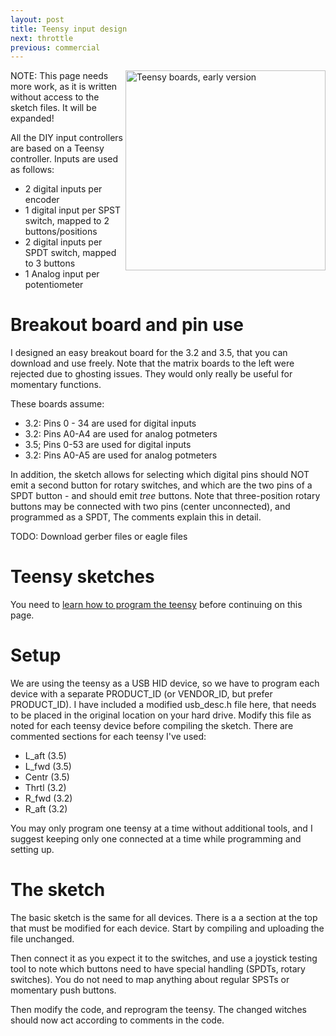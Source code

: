 ```yaml
---
layout: post
title: Teensy input design
next: throttle
previous: commercial
---
```


<a href="/viperpit/images/breakout.jpg" border="0"><img align="right" width="320" src="/viperpit/images/breakout.jpg" alt="Teensy boards, early version" /></a>

NOTE: This page needs more work, as it is written without access to the sketch files. It will be expanded!

All the DIY input controllers are based on a Teensy controller. Inputs are used as follows:

* 2 digital inputs per encoder
* 1 digital input per SPST switch, mapped to 2 buttons/positions
* 2 digital inputs per SPDT switch, mapped to 3 buttons
* 1 Analog input per potentiometer

# Breakout board and pin use

I designed an easy breakout board for the 3.2 and 3.5, that you can download and use freely. Note that the matrix boards to the left were rejected due to ghosting issues. They would only really be useful for momentary functions.

These boards assume:

* 3.2: Pins 0 - 34 are used for digital inputs
* 3.2: Pins A0-A4 are used for analog potmeters
* 3.5; Pins 0-53 are used for digital inputs
* 3.2: Pins A0-A5 are used for analog potmeters

In addition, the sketch allows for selecting which digital pins should NOT emit a second button for rotary switches, and which are the two pins of a SPDT button - and should emit *tree* buttons. Note that three-position rotary buttons may be connected with two pins (center unconnected), and programmed as a SPDT, The comments explain this in detail.

TODO: Download gerber files or eagle files

# Teensy sketches

You need to [learn how to program the teensy](https://www.pjrc.com/teensy/tutorial.html) before continuing on this page.

# Setup

We are using the teensy as a USB HID device, so we have to program each device with a separate PRODUCT_ID (or VENDOR_ID, but prefer PRODUCT_ID). I have included a modified usb_desc.h file here, that needs to be placed in the original location on your hard drive. Modify this file as noted for each teensy device before compiling the sketch. There are commented sections for each teensy I've used:

* L_aft (3.5)
* L_fwd (3.5)
* Centr (3.5)
* Thrtl (3.2)
* R_fwd (3.2)
* R_aft (3.2)

You may only program one teensy at a time without additional tools, and I suggest keeping only one connected at a time while programming and setting up.

# The sketch

The basic sketch is the same for all devices. There is a a section at the top that must be modified for each device. Start by compiling and uploading the file unchanged.

Then connect it as you expect it to the switches, and use a joystick testing tool to note which buttons need to have special handling (SPDTs, rotary switches). You do not need to map anything about regular SPSTs or momentary push buttons.

Then modify the code, and reprogram the teensy. The changed witches should now act according to comments in the code.
